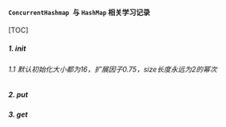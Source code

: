 #### `ConcurrentHashmap `与 `HashMap` 相关学习记录

[TOC]

##### 1. init

###### 1.1  默认初始化大小都为16，扩展因子0.75，size长度永远为2的幂次



##### 2. put



##### 3. get

